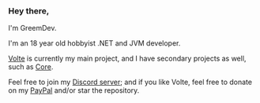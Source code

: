 ### Hey there, 
I'm GreemDev.

I'm an 18 year old hobbyist .NET and JVM developer.

[Volte](https://github.com/Ultz/Volte) is currently my main project, and I have secondary projects as well, such as [Core](https://github.com/GreemDev/Core).

Feel free to join my [Discord server](https://discord.gg/H8bcFr2); and if you like Volte, feel free to donate on my [PayPal](https://paypal.me/GreemDev) and/or star the repository.
